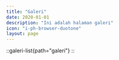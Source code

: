 ```yaml
---
title: "Galeri"
date: 2020-01-01
description: "Ini adalah halaman galeri"
icon: "i-ph-browser-duotone"
layout: page
---
```


::galeri-list{path="galeri"}
::
